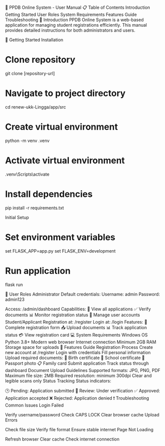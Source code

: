 📘 PPDB Online System - User Manual
📋 Table of Contents
Introduction
Getting Started
User Roles
System Requirements
Features Guide
Troubleshooting
🎯 Introduction
PPDB Online System is a web-based application for managing student registrations efficiently. This manual provides detailed instructions for both administrators and users.




🚀 Getting Started
Installation
# Clone repository
git clone [repository-url]

# Navigate to project directory
cd renew-ukk-Lingga/app/src

# Create virtual environment
python -m venv .venv

# Activate virtual environment
.venv\Scripts\activate

# Install dependencies
pip install -r requirements.txt



Initial Setup
# Set environment variables
set FLASK_APP=app.py
set FLASK_ENV=development

# Run application
flask run

👥 User Roles
Administrator
Default credentials:
Username: admin
Password: admin123

Access: /admin/dashboard
Capabilities:
👀 View all applications
✅ Verify documents
📊 Monitor registration status
👥 Manage user accounts
Student/Applicant
Registration at: /register
Login at: /login
Features:
📝 Complete registration form
📤 Upload documents
📊 Track application status
💳 View registration card
💻 System Requirements
Windows OS
Python 3.8+
Modern web browser
Internet connection
Minimum 2GB RAM
Storage space for uploads
📱 Features Guide
Registration Process
Create new account at /register
Login with credentials
Fill personal information
Upload required documents:
📄 Birth certificate
🏫 School certificate
📸 Passport photo
📋 Family card
Submit application
Track status through dashboard
Document Upload Guidelines
Supported formats: JPG, PNG, PDF
Maximum file size: 2MB
Required resolution: minimum 300dpi
Clear and legible scans only
Status Tracking
Status indicators:

🕒 Pending: Application submitted
👀 Review: Under verification
✅ Approved: Application accepted
❌ Rejected: Application denied
❗ Troubleshooting
Common Issues
Login Failed

Verify username/password
Check CAPS LOCK
Clear browser cache
Upload Errors

Check file size
Verify file format
Ensure stable internet
Page Not Loading

Refresh browser
Clear cache
Check internet connection